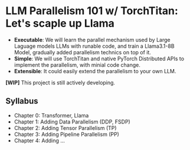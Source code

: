 # LLM Parallelism 101 w/ TorchTitan: Let's scaple up Llama

- **Executable**: We will learn the parallel mechanism used by Large Laguage models LLMs with runable code, and train a Llama3.1-8B Model, gradually added parallelism technics on top of it.
- **Simple**: We will use TorchTitan and native PyTorch Distributed APIs to implement the parallelism, with minial code change.
- **Extensible**: It could easily extend the parallelism to your own LLM.

**[WIP]** This project is still actively developing.


## Syllabus
- Chapter 0: Transformer, Llama
- Chapter 1: Adding Data Parallelism (DDP, FSDP)
- Chapter 2: Adding Tensor Parallelism (TP)
- Chapter 3: Adding Pipeline Parallelism (PP)
- Chapter 4: Adding ...
